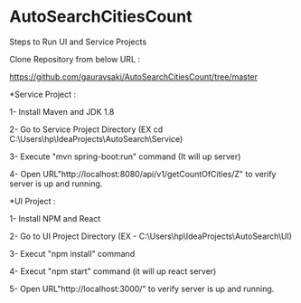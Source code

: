 # AutoSearchCitiesCount
Steps to Run UI and Service Projects

Clone Repository from below URL :

  https://github.com/gauravsaki/AutoSearchCitiesCount/tree/master
  
*Service Project :

  1- Install Maven and JDK 1.8
  
  2- Go to Service Project Directory (EX cd C:\Users\hp\IdeaProjects\AutoSearch\Service)
  
  3- Execute "mvn spring-boot:run" command (It will up server)
  
  4- Open URL"http://localhost:8080/api/v1/getCountOfCities/Z" to verify server is up and running.
  
*UI Project :

  1- Install NPM and React 
  
  2- Go to UI Project Directory (EX - C:\Users\hp\IdeaProjects\AutoSearch\UI)
  
  3- Execut "npm install" command
  
  4- Execut "npm start" command (it will up react server)
  
  5- Open URL"http://localhost:3000/" to verify server is up and running.
  
